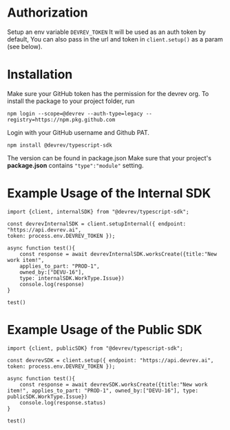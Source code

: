 # Authorization

Setup an env variable `DEVREV_TOKEN` It will be used as an auth token by default, You can also pass in the url and token in `client.setup()` as a param (see below).

# Installation

Make sure your GitHub token has the permission for the devrev org. To install the package to your project folder, run

```
npm login --scope=@devrev --auth-type=legacy --registry=https://npm.pkg.github.com
```

Login with your GitHub username and Github PAT.

```
npm install @devrev/typescript-sdk
```
The version can be found in package.json
Make sure that your project's **package.json** contains `"type":"module"` setting.

# Example Usage of the Internal SDK

```
import {client, internalSDK} from "@devrev/typescript-sdk";

const devrevInternalSDK = client.setupInternal({ endpoint: "https://api.devrev.ai",
token: process.env.DEVREV_TOKEN });

async function test(){
    const response = await devrevInternalSDK.worksCreate({title:"New work item!",
    applies_to_part: "PROD-1",
    owned_by:["DEVU-16"],
    type: internalSDK.WorkType.Issue})
    console.log(response)
}

test()

```

# Example Usage of the Public SDK

```
import {client, publicSDK} from "@devrev/typescript-sdk";

const devrevSDK = client.setup({ endpoint: "https://api.devrev.ai", token: process.env.DEVREV_TOKEN });

async function test(){
    const response = await devrevSDK.worksCreate({title:"New work item!", applies_to_part: "PROD-1", owned_by:["DEVU-16"], type: publicSDK.WorkType.Issue})
    console.log(response.status)
}

test()
```
